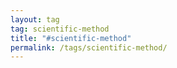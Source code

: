 ```yaml
---
layout: tag
tag: scientific-method
title: "#scientific-method"
permalink: /tags/scientific-method/
---
```

